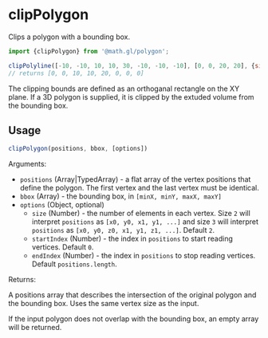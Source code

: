 # clipPolygon

Clips a polygon with a bounding box.

```js
import {clipPolygon} from '@math.gl/polygon';

clipPolyline([-10, -10, 10, 10, 30, -10, -10, -10], [0, 0, 20, 20], {size: 2});
// returns [0, 0, 10, 10, 20, 0, 0, 0]
```

The clipping bounds are defined as an orthoganal rectangle on the XY plane. If a 3D polygon is supplied, it is clipped by the extuded volume from the bounding box.

## Usage

```js
clipPolygon(positions, bbox, [options])
```

Arguments:

- `positions` (Array|TypedArray) - a flat array of the vertex positions that define the polygon. The first vertex and the last vertex must be identical.
- `bbox` (Array) - the bounding box, in `[minX, minY, maxX, maxY]`
- `options` (Object, optional)
  + `size` (Number) - the number of elements in each vertex. Size `2` will interpret `positions` as `[x0, y0, x1, y1, ...]` and size `3` will interpret `positions` as `[x0, y0, z0, x1, y1, z1, ...]`. Default `2`.
  + `startIndex` (Number) - the index in `positions` to start reading vertices. Default `0`.
  + `endIndex` (Number) - the index in `positions` to stop reading vertices. Default `positions.length`.

Returns:

A positions array that describes the intersection of the original polygon and the bounding box. Uses the same vertex size as the input.

If the input polygon does not overlap with the bounding box, an empty array will be returned.
